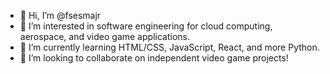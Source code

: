 - 👋 Hi, I’m @fsesmajr
- 👀 I’m interested in software engineering for cloud computing, aerospace, and video game applications.
- 🌱 I’m currently learning HTML/CSS, JavaScript, React, and more Python.
- 💞️ I’m looking to collaborate on independent video game projects!

<!---
- 📫 How to reach me: You can email me at [fsesmajr@gmail.com].
fsesmajr/fsesmajr is a ✨ special ✨ repository because its `README.md` (this file) appears on your GitHub profile.
You can click the Preview link to take a look at your changes.
--->
